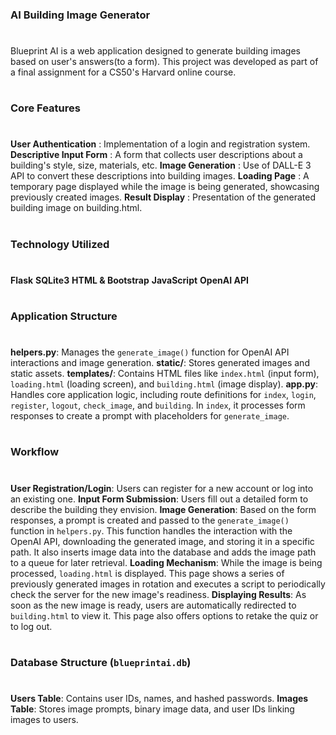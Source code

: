 ### AI Building Image Generator
#
#
Blueprint AI is a web application designed to generate building images based on user's answers(to a form). This project was developed as part of a final assignment for a CS50's Harvard online course.
#
### Core Features
#
**User Authentication** : Implementation of a login and registration system.
**Descriptive Input Form** : A form that collects user descriptions about a building's style, size, materials, etc.
**Image Generation** : Use of DALL-E 3 API to convert these descriptions into building images.
**Loading Page** : A temporary page displayed while the image is being generated, showcasing previously created images.
**Result Display** : Presentation of the generated building image on building.html.
#
### Technology Utilized
#
**Flask**
**SQLite3**
**HTML & Bootstrap**
**JavaScript**
**OpenAI API**
#
### Application Structure
#
**helpers.py**: Manages the `generate_image()` function for OpenAI API interactions and image generation.
**static/**: Stores generated images and static assets.
**templates/**: Contains HTML files like `index.html` (input form), `loading.html` (loading screen), and `building.html` (image display).
**app.py**: Handles core application logic, including route definitions for `index`, `login`, `register`, `logout`, `check_image`, and `building`. In `index`, it processes form responses to create a prompt with placeholders for `generate_image`.
#
### Workflow
#
**User Registration/Login**: Users can register for a new account or log into an existing one.
**Input Form Submission**: Users fill out a detailed form to describe the building they envision.
**Image Generation**: Based on the form responses, a prompt is created and passed to the `generate_image()` function in `helpers.py`. This function handles the interaction with the OpenAI API, downloading the generated image, and storing it in a specific path. It also inserts image data into the database and adds the image path to a queue for later retrieval.
**Loading Mechanism**: While the image is being processed, `loading.html` is displayed. This page shows a series of previously generated images in rotation and executes a script to periodically check the server for the new image's readiness.
**Displaying Results**: As soon as the new image is ready, users are automatically redirected to `building.html` to view it. This page also offers options to retake the quiz or to log out.
#
### Database Structure (`blueprintai.db`)
#
**Users Table**: Contains user IDs, names, and hashed passwords.
**Images Table**: Stores image prompts, binary image data, and user IDs linking images to users.
#
#
#### 